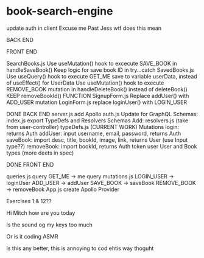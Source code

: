 # book-search-engine

update auth in client
Excuse me Past Jess wtf does this mean

BACK END


FRONT END

SearchBooks.js Use useMutation() hook to excecute SAVE_BOOK in handleSaveBook()
    Keep logic for save book ID in try...catch
SavedBooks.js
    Use useQuery() hook to execute GET_ME save to variable userData, instead of useEffect() for UserData
    Use useMutation() hook to execute REMOVE_BOOK mutation in handleDeleteBook() instead of deleteBook() KEEP removeBookId() FUNCTION
SignupForm.js
    Replace addUser() with ADD_USER mutation
LoginForm.js
    replace loginUser() with LOGIN_USER

DONE BACK END
server.js add Apollo
auth.js Update for GraphQL
Schemas:
    index.js export TypeDefs and Resolvers
Schemas Add:
    resolvers.js (take from user-controller)
    typeDefs.js (CURRENT WORK)
    Mutations
        login: returns Auth
        addUser: input username, email, password, returns Auth
        saveBook: import desc, title, bookId, image, link, returns User (use Input type??)
        removeBook: import bookId, returns 
    Auth
        token
        user
    User and Book types (more deets in spec)


DONE FRONT END

queries.js query GET_ME -> me query
mutations.js
    LOGIN_USER -> loginUser
    ADD_USER -> addUser
    SAVE_BOOK -> saveBook
    REMOVE_BOOK -> removeBook
App.js create Apollo Provider

Exercises 1 & 12??

Hi Mitch how are you today

Is the sound og my keys too much

Or is it coding ASMR

Is this any better, this is annoying to cod ehtis way thoguht
